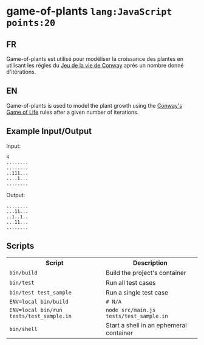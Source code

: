 # game-of-plants `lang:JavaScript` `points:20`

## FR
Game-of-plants est utilisé pour modéliser la croissance des plantes en utilisant les règles du [Jeu de la vie de Conway](https://fr.wikipedia.org/wiki/Jeu_de_la_vie) après un nombre donné d'itérations. 

## EN
Game-of-plants is used to model the plant growth using the [Conway's Game of Life](https://en.wikipedia.org/wiki/Conway%27s_Game_of_Life) rules after a given number of iterations.


## Example Input/Output

Input:
```
4
........
........
..111...
....1...
........
```

Output:
```
........
...11...
..1..1..
...11...
........
```

## Scripts

<table>
<tr>
<th>Script</th>
<th>Description</th>
</tr>

<tr>
<td><code>bin/build</code></td>
<td>Build the project's container</td>
</tr>

<tr>
<td><code>bin/test</code></td>
<td>Run all test cases</td>
</tr>

<tr>
<td><code>bin/test test_sample</code></td>
<td>Run a single test case</td>
</tr>

<tr>
<td><code>ENV=local bin/build</code></td>
<td><code># N/A</code></td>
</tr>

<tr>
<td><code>ENV=local bin/run tests/test_sample.in</code></td>
<td><code>node src/main.js tests/test_sample.in</code></td>
</tr>

<tr>
<td><code>bin/shell</code></td>
<td>Start a shell in an ephemeral container</td>
</tr>

</table>

